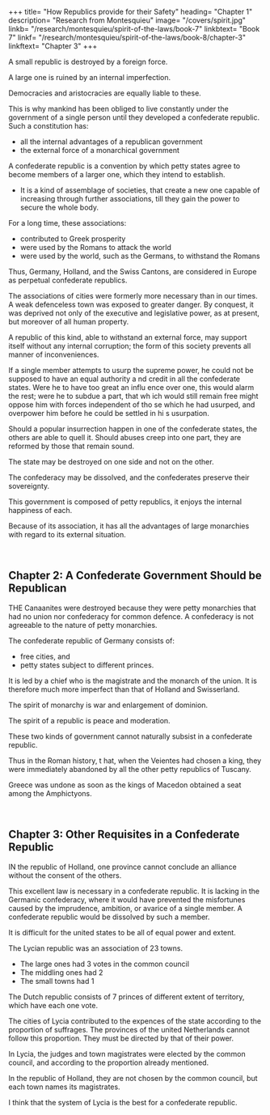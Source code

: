 +++
title= "How Republics provide for their Safety"
heading= "Chapter 1"
description= "Research from Montesquieu"
image= "/covers/spirit.jpg"
linkb= "/research/montesquieu/spirit-of-the-laws/book-7"
linkbtext= "Book 7"
linkf= "/research/montesquieu/spirit-of-the-laws/book-8/chapter-3"
linkftext= "Chapter 3"
+++

A small republic is destroyed by a foreign force. 

A large one is ruined by an internal imperfection.

Democracies and aristocracies are equally liable to these. 

This is why mankind has been obliged to live constantly under the government of a single person until they developed a confederate republic. Such a constitution has:
- all the internal advantages of a republican government
- the external force of a monarchical government

A confederate republic is a convention by which petty states agree to become members of a larger one, which they intend to establish. 
- It is a kind of assemblage of societies, that create a new one capable of increasing through further associations, till they gain the power to secure the whole body.

For a long time, these associations:
- contributed to Greek prosperity
- were used by the Romans to attack the world
- were used by the world, such as the Germans, to withstand the Romans

<!--  For, when Rom e was arrived to her highest pitch of grandeur, it was the associations bey ond the Danube and the Rhine, associations  formed by the terror of her  arms, that enabled the barbarians to resist her. -->

Thus, Germany, Holland, and the Swiss Cantons, are considered in Europe as perpetual confederate republics.

The associations of cities were formerly more necessary than in our times. A weak defenceless town was exposed to greater danger. By conquest, it was deprived not only of the executive and legislative power, as at present, but moreover of all human property.

A republic of this kind, able to withstand an external force, may support itself without any internal corruption; the form of this society prevents all manner of inconveniences.

If a single member attempts to usurp the supreme power, he could not be supposed to have an equal authority a nd credit in all the confederate states. Were he to have too great an influ ence over one, this would alarm the rest; 
were he to subdue a part, that wh ich would still remain free might oppose him with forces independent of tho se which he had usurped, and overpower him before he could be settled in hi s usurpation.

Should a popular insurrection happen in one of the confederate states, the others are able to quell it. Should abuses creep into one part, they are reformed by those that remain sound. 

The state may be destroyed on one side and not on the other. 

The confederacy may be dissolved, and the confederates preserve their sovereignty.

This government is composed of petty republics, it enjoys the internal happiness of each.

Because of its association, it has all the advantages of large monarchies with regard to its external situation.

<br>

## Chapter 2: A Confederate Government Should be Republican
<!-- Have States of the same Nature, especially of the Republican Kind. -->

THE Canaanites were destroyed because they were petty monarchies that had no union nor confederacy for common defence. A confederacy is not agreeable to the nature of petty monarchies.

The confederate republic of Germany consists of:
- free cities, and
- petty states subject to different princes. 

It is led by a chief who is the magistrate and the monarch of the union. It is therefore much more imperfect than that of Holland and Swisserland.

The spirit of monarchy is war and enlargement of dominion.

The spirit of a republic is peace and moderation.

These two kinds of government cannot naturally subsist in a confederate republic.

Thus in the Roman history, t hat, when the Veientes had chosen a king, they were immediately abandoned by all the other petty republics of Tuscany. 

Greece was undone as soon as the kings of Macedon obtained a seat among the Amphictyons.

<br>

## Chapter 3: Other Requisites in a Confederate Republic

IN the republic of Holland, one province cannot conclude an alliance without the consent of the others. 

This excellent law is necessary in a confederate republic. It is lacking in the Germanic confederacy, where it would have prevented the misfortunes caused by the imprudence, ambition, or avarice of a single member. A confederate republic would be dissolved by such a member.<!--  has given itself entirely up, and has nothing more to resign. -->

It is difficult for the united states to be all of equal power and extent. 

The Lycian republic was an association of 23 towns.
- The large ones had 3 votes in the common council
- The middling ones had 2
- The small towns had 1 

The Dutch republic consists of 7 princes of different extent of territory, which have each one vote.

The cities of Lycia contributed to the expences of the state according to the proportion of suffrages. The provinces of the united Netherlands cannot follow this proportion. They must be directed by that of their power.

In Lycia, the judges and town magistrates were elected by the common council, and according to the proportion already mentioned. 

In the republic of Holland, they are not chosen by the common council, but each town names its magistrates. 

I think that the system of Lycia is the best for a confederate republic.

